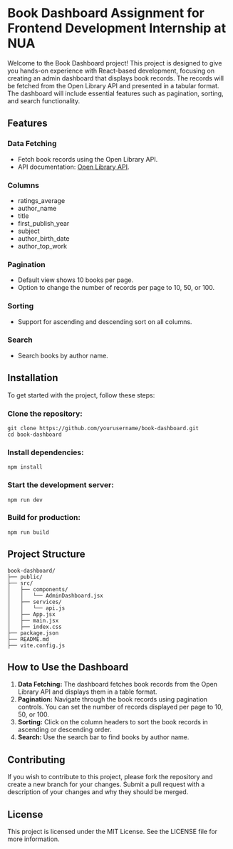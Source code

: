 <h1>Book Dashboard Assignment for Frontend Development Internship at NUA</h1>
    <p>Welcome to the Book Dashboard project! This project is designed to give you hands-on experience with React-based development, focusing on creating an admin dashboard that displays book records. The records will be fetched from the Open Library API and presented in a tabular format. The dashboard will include essential features such as pagination, sorting, and search functionality.</p>
    
<h2>Features</h2>
    
<h3>Data Fetching</h3>
 <ul>
        <li>Fetch book records using the Open Library API.</li>
        <li>API documentation: <a href="https://openlibrary.org/developers/api" target="_blank">Open Library API</a>.</li>
 </ul>
    
<h3>Columns</h3>
    <ul>
        <li>ratings_average</li>
        <li>author_name</li>
        <li>title</li>
        <li>first_publish_year</li>
        <li>subject</li>
        <li>author_birth_date</li>
        <li>author_top_work</li>
    </ul>
    
<h3>Pagination</h3>
    <ul>
        <li>Default view shows 10 books per page.</li>
        <li>Option to change the number of records per page to 10, 50, or 100.</li>
    </ul>
    
<h3>Sorting</h3>
    <ul>
        <li>Support for ascending and descending sort on all columns.</li>
    </ul>
    
<h3>Search</h3>
    <ul>
        <li>Search books by author name.</li>
    </ul>
    
<h2>Installation</h2>
    <p>To get started with the project, follow these steps:</p>
    
<h3>Clone the repository:</h3>
    <pre><code>git clone https://github.com/yourusername/book-dashboard.git
cd book-dashboard</code></pre>
    
<h3>Install dependencies:</h3>
    <pre><code>npm install</code></pre>
    
<h3>Start the development server:</h3>
    <pre><code>npm run dev</code></pre>
    
<h3>Build for production:</h3>
    <pre><code>npm run build</code></pre>
    
<h2>Project Structure</h2>
    <pre><code>book-dashboard/
├── public/
├── src/
│   ├── components/
│   │   └── AdminDashboard.jsx
│   ├── services/
│   │   └── api.js
│   ├── App.jsx
│   ├── main.jsx
│   ├── index.css
├── package.json
├── README.md
├── vite.config.js</code></pre>
    
<h2>How to Use the Dashboard</h2>
    <ol>
        <li><strong>Data Fetching:</strong> The dashboard fetches book records from the Open Library API and displays them in a table format.</li>
        <li><strong>Pagination:</strong> Navigate through the book records using pagination controls. You can set the number of records displayed per page to 10, 50, or 100.</li>
        <li><strong>Sorting:</strong> Click on the column headers to sort the book records in ascending or descending order.</li>
        <li><strong>Search:</strong> Use the search bar to find books by author name.</li>
    </ol>
    
<h2>Contributing</h2>
    <p>If you wish to contribute to this project, please fork the repository and create a new branch for your changes. Submit a pull request with a description of your changes and why they should be merged.</p>
    
 <h2>License</h2>
    <p>This project is licensed under the MIT License. See the LICENSE file for more information.</p>

